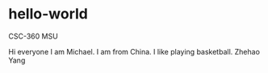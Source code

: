 # hello-world
CSC-360 MSU

Hi everyone
I am Michael. I am from China. I like playing basketball.
Zhehao Yang

